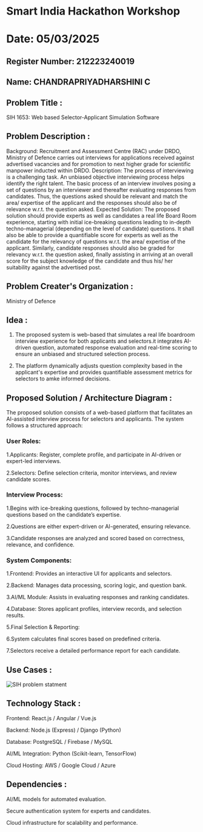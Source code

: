 # Smart India Hackathon Workshop
# Date:  05/03/2025
## Register Number: 212223240019
## Name:  CHANDRAPRIYADHARSHINI C
## Problem Title :
SIH 1653: Web based Selector-Applicant Simulation Software
## Problem Description :
Background: Recruitment and Assessment Centre (RAC) under DRDO, Ministry of Defence carries out interviews for applications received against advertised vacancies and for promotion to next higher grade for scientific manpower inducted within DRDO. Description: The process of interviewing is a challenging task. An unbiased objective interviewing process helps identify the right talent. The basic process of an interview involves posing a set of questions by an interviewer and thereafter evaluating responses from candidates. Thus, the questions asked should be relevant and match the area/ expertise of the applicant and the responses should also be of relevance w.r.t. the question asked. Expected Solution: The proposed solution should provide experts as well as candidates a real life Board Room experience, starting with initial ice-breaking questions leading to in-depth techno-managerial (depending on the level of candidate) questions. It shall also be able to provide a quantifiable score for experts as well as the candidate for the relevancy of questions w.r.t. the area/ expertise of the applicant. Similarly, candidate responses should also be graded for relevancy w.r.t. the question asked, finally assisting in arriving at an overall score for the subject knowledge of the candidate and thus his/ her suitability against the advertised post.

## Problem Creater's Organization :
Ministry of Defence

## Idea :

1. The proposed system is web-based that simulates a real life boardroom interview experience for both applicants and selectors.it integrates AI-driven question, automated response evaluation and real-time           scoring to ensure an unbiased and structured selection process.

2. The platform dynamically adjusts question complexity based in the applicant's expertise and provides quantifiable assessment metrics for selectors to amke informed decisions.

## Proposed Solution / Architecture Diagram :

The proposed solution consists of a web-based platform that facilitates an AI-assisted interview process for selectors and applicants. The system follows a structured approach:

### User Roles:
1.Applicants: Register, complete profile, and participate in AI-driven or expert-led 
interviews.

2.Selectors: Define selection criteria, monitor interviews, and review candidate scores.

### Interview Process:

1.Begins with ice-breaking questions, followed by techno-managerial questions based on the candidate’s expertise.

2.Questions are either expert-driven or AI-generated, ensuring relevance.

3.Candidate responses are analyzed and scored based on correctness, relevance, and confidence.

### System Components:

1.Frontend: Provides an interactive UI for applicants and selectors.
    
2.Backend: Manages data processing, scoring logic, and question bank.
    
3.AI/ML Module: Assists in evaluating responses and ranking candidates.
    
4.Database: Stores applicant profiles, interview records, and selection results.
    
5.Final Selection & Reporting:
    
6.System calculates final scores based on predefined criteria.
    
7.Selectors receive a detailed performance report for each candidate.

## Use Cases :

![SIH problem statment](https://github.com/user-attachments/assets/17ffb9ab-da47-4b1a-af3c-4ccb9f35476d)

## Technology Stack :

Frontend: React.js / Angular / Vue.js

Backend: Node.js (Express) / Django (Python)

Database: PostgreSQL / Firebase / MySQL

AI/ML Integration: Python (Scikit-learn, TensorFlow)

Cloud Hosting: AWS / Google Cloud / Azure

## Dependencies :

AI/ML models for automated evaluation.

Secure authentication system for experts and candidates.

Cloud infrastructure for scalability and performance.
